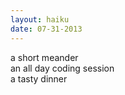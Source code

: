 ```yaml
---
layout: haiku
date: 07-31-2013
---
```


a short meander<br>
an all day coding session<br>
a tasty dinner
